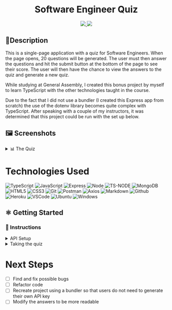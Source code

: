 # <h1 align="center">Software Engineer Quiz</h1>

<div align="center">
 <a href="https://www.linkedin.com/in/nicholas-dimartino/" target="_blank">
      <img src="https://img.shields.io/badge/-linkedin.com/in/ndimartino-blue?style=flat&logo=Linkedin&logoColor=white">
 </a> 
 <a href="mailto:nick.l.dimartino@gmail.com" target="_blank">
    <img src="https://img.shields.io/badge/-nick.l.dimartino@gmail.com-c14438?style=flat&logo=Gmail&logoColor=white">
 </a>
</div>

## 📝Description
This is a single-page application with a quiz for Software Engineers.  When the page opens, 20 questions will be generated.  The user must then answer the questions and hit the submit button at the bottom of the page to see their score.  The user will then have the chance to view the answers to the quiz and generate a new quiz.

While studying at General Assembly, I created this bonus project by myself to learn TypeScript with the other technologies taught in the course.

Due to the fact that I did not use a bundler (I created this Express app from scratch) the use of the dotenv library becomes quite complex with TypeScript.  After speaking with a couple of my instructors, it was determined that this project could be run with the set up below.

## 🖼️ Screenshots

<details>
 <summary> 📊 The Quiz</summary>
 
 | Description | Screenshot |
 |------------ | ------------|
 | <h3 align="center">Top of the Page</h3> | <img src="imgs/quiz-app-front-page.png" width="500">
 | <h3 align="center">Finished Quiz</h3> | <img src="imgs/quiz-app-solutions.png" width="500">
 
</details>

# Technologies Used
![TypeScript](https://img.shields.io/badge/TypeScript-007ACC?style=for-the-badge&logo=typescript&logoColor=white)
![JavaScript](https://img.shields.io/badge/JavaScript-323330?style=for-the-badge&logo=javascript&logoColor=F7DF1E)
![Express](https://img.shields.io/badge/Express%20js-000000?style=for-the-badge&logo=express&logoColor=white)
![Node](https://img.shields.io/badge/Node%20js-339933?style=for-the-badge&logo=nodedotjs&logoColor=white)
![TS-NODE](https://img.shields.io/badge/ts--node-3178C6?style=for-the-badge&logo=ts-node&logoColor=white)
![MongoDB](https://img.shields.io/badge/MongoDB-4EA94B?style=for-the-badge&logo=mongodb&logoColor=white)
![HTML5](https://img.shields.io/badge/HTML5-E34F26?style=for-the-badge&logo=html5&logoColor=white)
![CSS3](https://img.shields.io/badge/CSS3-1572B6?style=for-the-badge&logo=css3&logoColor=white)
![Git](https://img.shields.io/badge/GIT-E44C30?style=for-the-badge&logo=git&logoColor=white)
![Postman](https://img.shields.io/badge/Postman-FF6C37?style=for-the-badge&logo=Postman&logoColor=white)
![Axios](https://img.shields.io/badge/axios-671ddf?&style=for-the-badge&logo=axios&logoColor=white)
![Markdown](https://img.shields.io/badge/Markdown-000000?style=for-the-badge&logo=markdown&logoColor=white)
![Github](https://img.shields.io/badge/GitHub-100000?style=for-the-badge&logo=github&logoColor=white)
![Heroku](https://img.shields.io/badge/Heroku-430098?style=for-the-badge&logo=heroku&logoColor=white)
![VSCode](https://img.shields.io/badge/VSCode-0078D4?style=for-the-badge&logo=visual%20studio%20code&logoColor=white)
![Ubuntu](https://img.shields.io/badge/Ubuntu-E95420?style=for-the-badge&logo=ubuntu&logoColor=white)
![Windows](https://img.shields.io/badge/Windows-0078D6?style=for-the-badge&logo=windows&logoColor=white)

## ⚛️ Getting Started
### 📲 Instructions
<details>
<summary>API Setup</summary>
1. Navigate to the website https://quizapi.io/ and generate your own API key.
 
2. In the terminal, before running the server, enter the command 'export QUIZ_API_KEY=[YOUR API KEY]'.
 
3. Then, start the server as usual.
</details>
<details>
<summary>Taking the quiz</summary>
1. The API will generate 20 questions.
 
2. Answer each question by clicking one of the boxes.
 
3. Submit the quiz at the end the see your scores and the answers.

4. Select "New Quiz" to take another quiz.
</details>

# Next Steps

- [ ] Find and fix possible bugs
- [ ] Refactor code
- [ ] Recreate project using a bundler so that users do not need to generate their own API key
- [ ] Modify the answers to be more readable